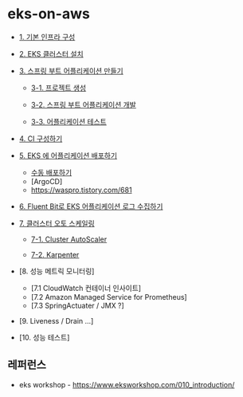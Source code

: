 # eks-on-aws

* [1. 기본 인프라 구성](https://github.com/gnosia93/eks-on-aws/blob/main/tutorial/basic-infra.md)

* [2. EKS 클러스터 설치](https://github.com/gnosia93/container-on-aws/blob/main/tutorial/eks-cluster-launch.md)

* [3. 스프링 부트 어플리케이션 만들기]()

  * [3-1. 프로젝트 생성](https://github.com/gnosia93/eks-on-aws/blob/main/tutorial/springboot-shop.md)

  * [3-2. 스프링 부트 어플리케이션 개발](https://github.com/gnosia93/eks-on-aws/blob/main/tutorial/springboot-devel.md)
 
  * [3-3. 어플리케이션 테스트](https://github.com/gnosia93/eks-on-aws/blob/main/tutorial/springboot-postman.md)
  
* [4. CI 구성하기](https://github.com/gnosia93/eks-on-aws/blob/main/tutorial/eks-codepipe-line.md)

* [5. EKS 에 어플리케이션 배포하기]()
  
  - [수동 배포하기](https://github.com/gnosia93/eks-on-aws/blob/main/tutorial/eks-manual-deploy.md)
  - [ArgoCD]
  - https://waspro.tistory.com/681
 
* [6. Fluent Bit로 EKS 어플리케이션 로그 수집하기](https://github.com/gnosia93/eks-on-aws/blob/main/tutorial/eks-logging.md)

* [7. 클러스터 오토 스케일링]()
  
  - [7-1. Cluster AutoScaler](https://github.com/gnosia93/eks-on-aws/blob/main/tutorial/eks-ca.md)

  - [7-2. Karpenter](https://github.com/gnosia93/eks-on-aws/blob/main/tutorial/eks-karpenter.md)

* [8. 성능 메트릭 모니터링]
  
  - [7.1 CloudWatch 컨테이너 인사이트]
  - [7.2 Amazon Managed Service for Prometheus]
  - [7.3 SpringActuater / JMX ?]      

* [9. Liveness / Drain ...]

* [10. 성능 테스트]


## 레퍼런스 ##

* eks workshop - https://www.eksworkshop.com/010_introduction/

